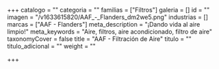 +++
catalogo = ""
categoria = ""
familias = ["Filtros"]
galeria = []
id = ""
imagen = "/v1633615820/AAF_-_Flanders_dm2we5.png"
industrias = []
marcas = ["AAF - Flanders"]
meta_description = "¡Dando vida al aire limpio!"
meta_keywords = "Aire, filtros, aire acondicionado, filtro de aire"
taxonomyCover = false
title = "AAF - Filtración de Aire"
titulo = ""
titulo_adicional = ""
weight = ""

+++
